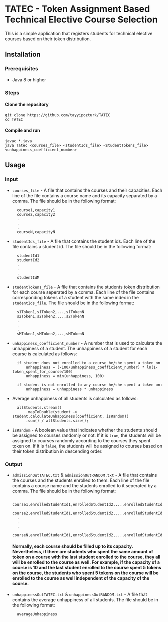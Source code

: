 # TATEC - Token Assignment Based Technical Elective Course Selection

This is a simple application that registers students for technical elective courses based on their token distribution.

## Installation

### Prerequisites

* Java 8 or higher

### Steps

#### Clone the repository

    git clone https://github.com/tayyipozturk/TATEC
    cd TATEC

#### Compile and run

    javac *.java
    java Tatec <courses_file> <studentIds_file> <studentTokens_file> <unhappiness_coefficient_number>

## Usage

### Input

* `courses_file` - A file that contains the courses and their capacities. Each line of the file contains a course name and its capacity separated by a comma. The file should be in the following format:

        course1,capacity1
        course2,capacity2
        .
        .
        .
        courseN,capacityN
* `studentIds_file` - A file that contains the student ids. Each line of the file contains a student id. The file should be in the following format:

        studentId1
        studentId2
        .
        .
        .
        studentIdM
* `studentTokens_file` - A file that contains the students token distribution for each course seperated by a comma. Each line of the file contains corresponding tokens of a student with the same index in the `studentIds_file`. The file should be in the following format:

        s1Token1,s1Token2,...,s1TokenN
        s2Token1,s2Token2,...,s2TokenN
        .
        .
        .
        sMToken1,sMToken2,...,sMTokenN
* `unhappiness_coefficient_number` - A number that is used to calculate the unhappiness of a student. The unhappiness of a student for each course is calculated as follows:

        if student does not enrolled to a course he/she spent a token on
            unhappiness = (-100/unhappiness_coefficient_number) * ln(1-token_spent_for_course/100)
            unhappiness = min(unhappiness, 100)
        
        if student is not enrolled to any course he/she spent a token on:
            unhappiness = unhappiness * unhappiness
        
* Average unhappiness of all students is calculated as follows:

        allStudents.stream()
            .mapToDouble(student -> student.calculateUnhappiness(coefficient, isRandom))
            .sum() / allStudents.size();

* `isRandom` - A boolean value that indicates whether the students should be assigned to courses randomly or not. If it is `true`, the students will be assigned to courses randomly according to the courses they spent token on. If it is `false`, the students will be assigned to courses based on their token distribution in descending order.

### Output

* `admissionOutTATEC.txt` & `admissionOutRANDOM.txt` - A file that contains the courses and the students enrolled to them. Each line of the file contains a course name and the students enrolled to it seperated by a comma. The file should be in the following format:
    
        course1,enrolledStudentId1,enrolledStudentId2,...,enrolledStudentIdX
        course2,enrolledStudentId1,enrolledStudentId2,...,enrolledStudentIdY
        .
        .
        .
        courseN,enrolledStudentId1,enrolledStudentId2,...,enrolledStudentIdZ
    
    #### Normally, each course should be filled up to its capacity. Nevertheless, if there are students who spent the same amount of token on a course with the last student enrolled to the course, they all will be enrolled to the course as well. For example, if the capacity of a course is 10 and the last student enrolled to the course spent 5 tokens on the course, the students who spent 5 tokens on the course will be enrolled to the course as well independent of the capacity of the course.

* `unhappinessOutTATEC.txt` & `unhappinessOutRANDOM.txt` - A file that contains the average unhappiness of all students. The file should be in the following format:
    
        averageUnhappiness